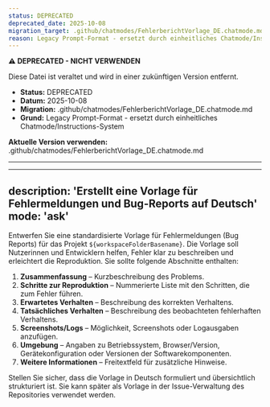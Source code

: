 ```yaml
---
status: DEPRECATED
deprecated_date: 2025-10-08
migration_target: .github/chatmodes/FehlerberichtVorlage_DE.chatmode.md
reason: Legacy Prompt-Format - ersetzt durch einheitliches Chatmode/Instructions-System
---
```


**⚠️ DEPRECATED - NICHT VERWENDEN**

Diese Datei ist veraltet und wird in einer zukünftigen Version entfernt.

- **Status:** DEPRECATED
- **Datum:** 2025-10-08
- **Migration:** .github/chatmodes/FehlerberichtVorlage_DE.chatmode.md
- **Grund:** Legacy Prompt-Format - ersetzt durch einheitliches Chatmode/Instructions-System

**Aktuelle Version verwenden:** .github/chatmodes/FehlerberichtVorlage_DE.chatmode.md

---

---
description: 'Erstellt eine Vorlage für Fehlermeldungen und Bug-Reports auf Deutsch'
mode: 'ask'
---

Entwerfen Sie eine standardisierte Vorlage für Fehlermeldungen (Bug Reports) für das Projekt `${workspaceFolderBasename}`. Die Vorlage soll Nutzerinnen und Entwicklern helfen, Fehler klar zu beschreiben und erleichtert die Reproduktion. Sie sollte folgende Abschnitte enthalten:

1. **Zusammenfassung** – Kurzbeschreibung des Problems.
2. **Schritte zur Reproduktion** – Nummerierte Liste mit den Schritten, die zum Fehler führen.
3. **Erwartetes Verhalten** – Beschreibung des korrekten Verhaltens.
4. **Tatsächliches Verhalten** – Beschreibung des beobachteten fehlerhaften Verhaltens.
5. **Screenshots/Logs** – Möglichkeit, Screenshots oder Logausgaben anzufügen.
6. **Umgebung** – Angaben zu Betriebssystem, Browser/Version, Gerätekonfiguration oder Versionen der Softwarekomponenten.
7. **Weitere Informationen** – Freitextfeld für zusätzliche Hinweise.

Stellen Sie sicher, dass die Vorlage in Deutsch formuliert und übersichtlich strukturiert ist. Sie kann später als Vorlage in der Issue-Verwaltung des Repositories verwendet werden.
